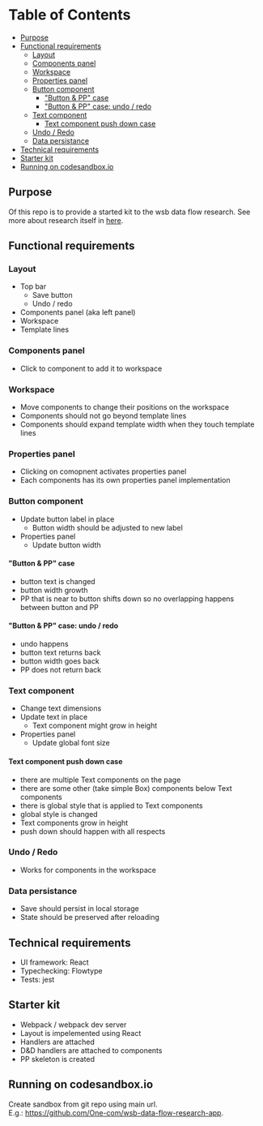 Table of Contents
=================
* [Purpose](#purpose)
* [Functional requirements](#functional-requirements)
   * [Layout](#layout)
   * [Components panel](#components-panel)
   * [Workspace](#workspace)
   * [Properties panel](#properties-panel)
   * [Button component](#button-component)
      * ["Button &amp; PP" case](#button--pp-case)
      * ["Button &amp; PP" case: undo / redo](#button--pp-case-undo--redo)
   * [Text component](#text-component)
      * [Text component push down case](#text-component-push-down-case)
   * [Undo / Redo](#undo--redo)
   * [Data persistance](#data-persistance)
* [Technical requirements](#technical-requirements)
* [Starter kit](#starter-kit)
* [Running on codesandbox.io](#running-on-codesandboxio)

## Purpose
Of this repo is to provide a started kit to the wsb data flow research.
See more about research itself in [here](https://confluence.one.com/display/WED/Wbtgen+data+flow+framework+research).

## Functional requirements
### Layout
- Top bar
  - Save button
  - Undo / redo
- Components panel (aka left panel)
- Workspace
- Template lines

### Components panel
- Click to component to add it to workspace

### Workspace
- Move components to change their positions on the workspace
- Components should not go beyond template lines
- Components should expand template width when they touch template lines

### Properties panel
- Clicking on comopnent activates properties panel
- Each components has its own properties panel implementation

### Button component
- Update button label in place
  - Button width should be adjusted to new label
- Properties panel
  - Update button width

#### "Button & PP" case
- button text is changed
- button width growth
- PP that is near to button shifts down so no overlapping happens between button and PP

#### "Button & PP" case: undo / redo
- undo happens
- button text returns back
- button width goes back
- PP does not return back

### Text component
- Change text dimensions
- Update text in place
  - Text component might grow in height
- Properties panel
  - Update global font size

#### Text component push down case
- there are multiple Text components on the page
- there are some other (take simple Box) components below Text components
- there is global style that is applied to Text components
- global style is changed
- Text components grow in height
- push down should happen with all respects

### Undo / Redo
- Works for components in the workspace

### Data persistance
- Save should persist in local storage
- State should be preserved after reloading

## Technical requirements
- UI framework: React
- Typechecking: Flowtype
- Tests: jest

## Starter kit
- Webpack / webpack dev server
- Layout is impelemented using React
- Handlers are attached
- D&D handlers are attached to components
- PP skeleton is created

## Running on codesandbox.io
Create sandbox from git repo using main url.  
E.g.: https://github.com/One-com/wsb-data-flow-research-app.
